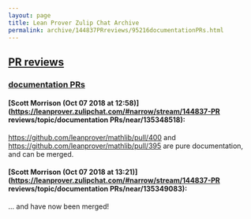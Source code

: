 ```yaml
---
layout: page
title: Lean Prover Zulip Chat Archive 
permalink: archive/144837PRreviews/95216documentationPRs.html
---
```


## [PR reviews](index.html)
### [documentation PRs](95216documentationPRs.html)

#### [Scott Morrison (Oct 07 2018 at 12:58)](https://leanprover.zulipchat.com/#narrow/stream/144837-PR reviews/topic/documentation PRs/near/135348518):
https://github.com/leanprover/mathlib/pull/400 and https://github.com/leanprover/mathlib/pull/395 are pure documentation, and can be merged.

#### [Scott Morrison (Oct 07 2018 at 13:21)](https://leanprover.zulipchat.com/#narrow/stream/144837-PR reviews/topic/documentation PRs/near/135349083):
... and have now been merged!

